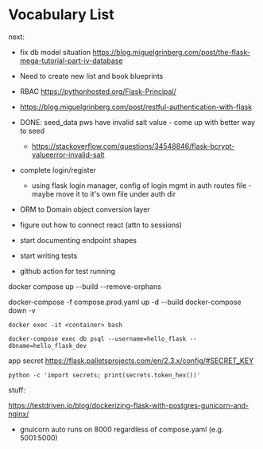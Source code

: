 # Vocabulary List

next:
- fix db model situation https://blog.miguelgrinberg.com/post/the-flask-mega-tutorial-part-iv-database

- Need to create new list and book blueprints

- RBAC https://pythonhosted.org/Flask-Principal/

- https://blog.miguelgrinberg.com/post/restful-authentication-with-flask 

- DONE: seed_data pws have invalid salt value - come up with better way to seed
    - https://stackoverflow.com/questions/34548846/flask-bcrypt-valueerror-invalid-salt

- complete login/register 
    - using flask login manager, config of login mgmt in auth routes file - maybe move it to it's own file under auth dir

- ORM to Domain object conversion layer

- figure out how to connect react (attn to sessions)
- start documenting endpoint shapes
- start writing tests
- github action for test running


docker compose up --build --remove-orphans

docker-compose -f compose.prod.yaml up -d --build
docker-compose down -v

```
docker exec -it <container> bash
```

```
docker-compose exec db psql --username=hello_flask --dbname=hello_flask_dev
```

app secret
https://flask.palletsprojects.com/en/2.3.x/config/#SECRET_KEY
```
python -c 'import secrets; print(secrets.token_hex())'
```

stuff:

https://testdriven.io/blog/dockerizing-flask-with-postgres-gunicorn-and-nginx/

- gnuicorn auto runs on 8000 regardless of compose.yaml (e.g. 5001:5000)